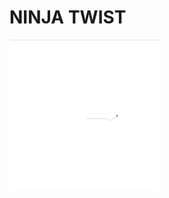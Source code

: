 # NINJA TWIST
![Ninja-Twist](https://github.com/Nzukei/Prepare-Turtle-Graphics-Ninja-Twist/blob/main/Turtle-Graphics-Ninja-Twist.gif)
